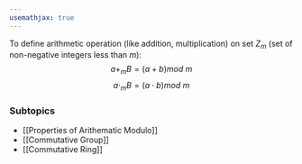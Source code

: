 ```yaml
---
usemathjax: true
---
```


To define arithmetic operation (like addition, multiplication) on set $Z_m$ (set of non-negative integers less than $m$):
$$a +_m B = (a+b)mod\ m$$
$$a \cdot_m B = (a \cdot b)mod\ m$$

### Subtopics
- [[Properties of Arithematic Modulo]]
- [[Commutative Group]]
- [[Commutative Ring]]